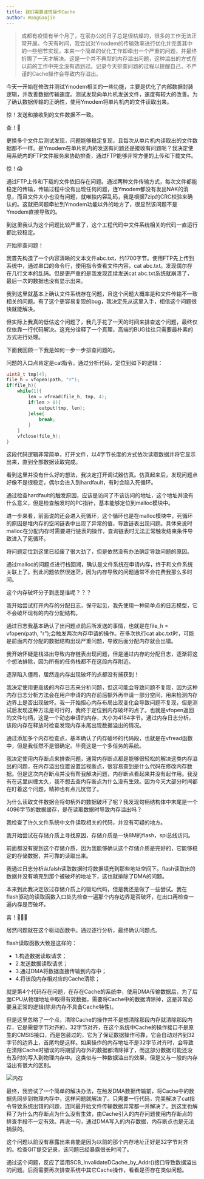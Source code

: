 ```yaml
---
title: 我们需要谨慎操作Cache
author: WangGaojie
---
```


>成都有疫情有半个月了，在家办公的日子总是很枯燥的，很多的工作无法正常开展。今天有时间，我尝试对Ymodem的传输效率进行优化并完善其中的一些细节实现，本来一个简单的优化工作却牵出一个严重的问题，并最终折腾了一天才解决。这是一个并不典型的内存溢出问题，这种溢出的方式在以前的工作中完全没有遇到过。记录今天排查问题的过程以提醒自己，不严谨的Cache操作会导致内存溢出。

今天一开始在修改并测试Ymodem相关的一些功能，主要是优化了内部数据封装逻辑，并改善数据传输速度。测试发现向单片机发送文件，速度有较大的改善。为了确认数据传输的正确性，使用Ymodem将单片机内的文件读取出来。

惊！发送和接收到的文件数据不一致。

查！🧐

更换多个文件后测试发现，问题能够稳定复现，且每次从单片机内读取出的文件数据都不一样。是Ymodem在单片机内的发送有问题还是接收有问题呢？我决定使用系统内的FTP文件服务来协助排查，通过FTP能够非常方便的上传和下载文件。

惊！😱

通过FTP上传和下载的文件依旧存在问题。通过两种文件传输方式，每次文件都能稳定的传输，传输过程中没有出现任何问题，连Ymodem都没有发出NAK的消息，而且文件大小也没有问题，就唯独内容乱码，我是根据7zip的CRC校验来确认的。这就把问题牵扯到Ymodem功能以外的地方了，很显然该问题不是Ymodem直接导致的。

到这里我认为这个问题比较严重了，这个工程代码中文件系统相关的代码一直运行都比较稳定。

开始排查问题！

我首先构造了一个内容清晰的文本文件abc.txt，约1700字节。使用FTP先上传到系统中，通过串口的命令行，使用指令查看文件内容，cat abc.txt。发现偶尔存在几行文本的乱码。但是更严重的是我发现连续发送cat abc.txt系统就崩溃了，最后一次的数据也没有显示出来。

我到这里就基本上确认文件系统存在问题，且这个问题大概率是和文件传输不一致相关的问题。有了这个更容易复现的bug，我决定先从这里入手，相信这个问题很快就能解决。

但实际上我真的低估这个问题了，我几乎花了一天的时间来排查这个问题，最终仅仅依靠一行代码解决。这充分诠释了一个真理，高端的BUG往往只需要最朴素的方式进行处理。

下面我回顾一下我是如何一步一步排查问题的。

问题的入口点肯定是cat指令，通过分析代码，定位到如下的逻辑：
```c
uint8_t tmp[4];
file_h = vfopen(path, "r");
if(file_h){
    while(1){
        len = vfread(file_h, tmp, 4);
        if(len > 0){
            output(tmp, len);
        }else{
            break;
        }
    }
    vfclose(file_h);
}
```

这段代码逻辑非常简单，打开文件，以4字节长度的方式依次读取数据并将它显示出来，直到全部数据读取完成。

看到这里并没有什么好的想法，我决定打开调试器仿真。仿真起来后，发现问题点好像不是很稳定，偶尔会进入到hardfault，有时会陷入死循环。

通过检查hardfault的触发原因，应该是访问了不该访问的地址，这个地址并没有什么意义，但是检查触发时的PC指针，基本能够定位到malloc模块中。

进一步来看，前面说的还会进入死循环，这个循环也是在malloc模块中，死循环的原因是堆内存的空闲链表中出现了异常的值，导致链表出现问题。具体来说时malloc在分配内存时需要进行链表的操作，查询链表时无法正常触发结束条件导致进入了死循环。

将问题定位到这里已经废了很大劲了，但是依然没有办法确定导致问题的原因。

通过malloc的问题点进行栈回溯，确认是文件系统在申请内存，终于和文件系统关联上了。到此问题依然很迷茫，因为内存导致的问题通常不会花费我那么多时间。

这个内存破坏分子到底是谁呢？？？

我开始尝试打开内存的分配日志，保守起见，我先使用一种简单点的日志模型，它不会破坏现有的内存分配结构。

通过日志我基本确认了出问题点前后所发送的事情，也就是在file_h = vfopen(path, "r");会触发两次内存申请的操作。在多次执行cat abc.txt时，可能是前面内存分配的数据结构出现严重问题，导致后面分配内存就会出错。

我开始怀疑是栈溢出导致内存链表出现问题，但是通过内存的分配日志，逐渐将这个想法排除，因为所有的任务栈都不在这段内存附近。

逐渐陷入僵局，居然连内存出现破坏的点都没有捕获到！

我决定使用更高级的内存日志来分析问题，但这可能会导致问题不复现，因为这种内存日志分析方法会在用户申请的内存前后额外再申请一部分空间，用来检测内存边界上是否出现破坏。我一开始担心内存布局出现变化会导致问题不复现，但是测试后发现这种方法是可行的，我终于定位到内存破坏的点了。也就是vfopen返回的文件句柄，这是一个动态申请的内存，大小为4184字节。通过内存日志分析，该段内存在释放时检查发现内存末尾出现数据溢出的情况。

通过添加多个内存检查点，基本确认了内存破坏的代码段，也就是在vfread函数中，但是我任然不是很确定。毕竟这是一个多任务的系统。

我决定使用内存断点来排查问题，通常内存断点都是能够很轻松的解决这类内存溢出的问题，在内存溢出位置设置监视断点，很容易查到是什么代码在修改内存数据。但是这次内存断点并没有帮我解决问题，内存断点看起来并没有起作用。我没有在这里纠缠太久，我不想去查内存断点为什么没有生效。因为今天大部分时间都在盯着这个问题，精神也有点儿恍惚了。

为什么读取文件数据会将句柄外的数据破坏了呢？我发现句柄结构体中末尾是一个4096字节的数据缓存，是在读取数据时导致内存溢出吗？

我检查了许久文件系统中文件读取相关的代码，并没有可疑的地方。

我开始尝试在存储介质上寻找原因，存储介质是一块8M的flash，spi总线访问。

前面都没有提到这个存储介质，因为我能够确认这个存储介质是完好的，它能够稳定的存储数据，并可靠的读取出来。

我通过日志分析从falsh读取数据时将数据填充到那些地址空间下。flash读取出的数据并没有填充到那个被破坏的地址下，这也就排除了DMA的问题。

本来到此我决定放过存储介质上的驱动代码，但是我还是做了一些尝试。我在flash驱动的读取函数入口处先检查一遍那个内存边界是否破坏，在出口再检查一遍内存是否破坏。

喜！🎉🎉🎉

居然问题就在这个驱动函数中。通过逐行分析，最终确认问题点。

flash读取函数大致是这样的：
- 1.构造数据读取请求；
- 2.发送数据读取请求；
- 3.通过DMA将数据直接传输到内存中；
- 4.将该段内存相对应的Cache清除；

就是第4个代码存在问题，在存在Cache的系统中，使用DMA传输数据后，为了后面CPU从物理地址中取得有效数据，需要将Cache中的数据清除掉，这是非常必要且正常的逻辑(除非内存不具备Cache特性)。

但是这里忽略了一个点，清除Cache的操作并不是想清除那段内存就清除那段内存，它是需要字节对齐的，32字节对齐，在这个系统中Cache的操作接口不是原生的CMSIS接口，而是包装过的，它为了保证数据操作可靠，它会自动对齐到32字节的边界上，首尾均是这样。如果操作的内存地址不是32字节对齐时，会导致在清除Cache时错误的将期望内存外的数据都清除掉了，而这部分数据可能还没有及时的写入到物理内存中。这类似与一种数据溢出的效果，但是又与一般的内存溢出有很大的区别。

![内存](内存.svg)

最终，我尝试了一个简单的解决办法，在触发DMA数据传输前，将Cache中的数据先同步到物理内存中，这样问题就解决了。只需要一行代码，完美解决了cat指令导致系统出错的问题，连同最开始文件传输数据异常都一并解决了。到这里也解释了为什么内存断点为什么没有生效，由Cache引入的内存问题使用内存断点的排查手段不一定有效。再说一句，通过DMA写入的内存数据，内存断点也是无法捕获的。

这个问题以前没有暴露出来肯能是因为以前的那个内存地址正好是32字节对齐的。检查GIT提交记录，该问题已经暴露很长时间了。

通过这个问题，反应了滥用SCB_InvalidateDCache_by_Addr()接口导致数据溢出的问题。后面需要再次排查系统中其它Cache操作，看看是否存在类似问题。
